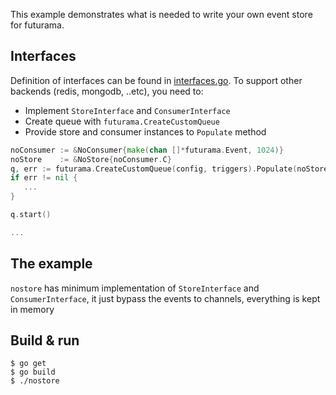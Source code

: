 This example demonstrates what is needed to write your own event store for futurama.

## Interfaces

Definition of interfaces can be found in [interfaces.go](/interfaces.go). To support other backends (redis, mongodb, ..etc), you need to:

* Implement ```StoreInterface``` and ```ConsumerInterface```
* Create queue with ```futurama.CreateCustomQueue```
* Provide store and consumer instances to ```Populate``` method

```go
noConsumer := &NoConsumer{make(chan []*futurama.Event, 1024)}
noStore    := &NoStore{noConsumer.C}
q, err := futurama.CreateCustomQueue(config, triggers).Populate(noStore, noConsumer)
if err != nil {
   ...
}

q.start()

...
```


## The example

```nostore``` has minimum implementation of ```StoreInterface``` and ```ConsumerInterface```, it just bypass the events to channels, everything is kept in memory

## Build & run

```
$ go get
$ go build
$ ./nostore
```

